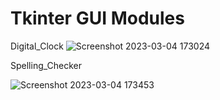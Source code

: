 # Tkinter GUI Modules
Digital_Clock
![Screenshot 2023-03-04 173024](https://user-images.githubusercontent.com/94670586/222899960-4eb2aca5-05bd-4953-a57c-a31428531fbe.png)


Spelling_Checker





![Screenshot 2023-03-04 173453](https://user-images.githubusercontent.com/94670586/222900117-b39c44da-bccb-4d06-9468-d5fb37f08021.png)

